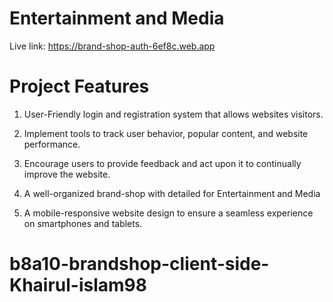 # Entertainment and Media

Live link: https://brand-shop-auth-6ef8c.web.app

# Project Features

  1. User-Friendly login and registration system that allows websites visitors. 

  2. Implement tools to track user behavior, popular content, and website performance.  

  3. Encourage users to provide feedback and act upon it to continually improve the website.

  4. A well-organized brand-shop with detailed for Entertainment and Media

  5. A mobile-responsive website design to ensure a seamless experience on smartphones and tablets. 

# b8a10-brandshop-client-side-Khairul-islam98
